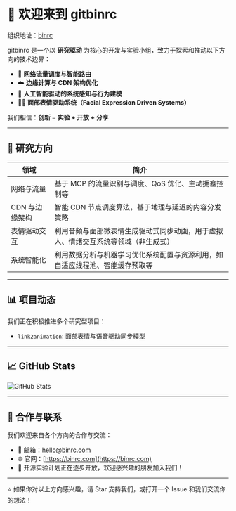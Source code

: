 # 👋 欢迎来到 gitbinrc 

组织地址：[binrc](https://github.com/binrchq)

gitbinrc 是一个以 **研究驱动** 为核心的开发与实验小组，致力于探索和推动以下方向的技术边界：

- 📡 **网络流量调度与智能路由**
- ☁️ **边缘计算与 CDN 架构优化**
- 🧠 **人工智能驱动的系统感知与行为建模**
- 😶‍🌫️ **面部表情驱动系统（Facial Expression Driven Systems）**

我们相信：**创新 = 实验 + 开放 + 分享**

---

## 🔬 研究方向

| 领域           | 简介                                                                 |
|----------------|----------------------------------------------------------------------|
| 网络与流量      | 基于 MCP 的流量识别与调度、QoS 优化、主动拥塞控制等                             |
| CDN 与边缘架构 | 智能 CDN 节点调度算法，基于地理与延迟的内容分发策略                                 |
| 表情驱动交互    | 利用音频与面部微表情生成驱动式同步动画，用于虚拟人、情绪交互系统等领域（非生成式）    |
| 系统智能化      | 利用数据分析与机器学习优化系统配置与资源利用，如自适应线程池、智能缓存预取等               |

---

## 📊 项目动态

我们正在积极推进多个研究型项目：

- `link2animation`: 面部表情与语音驱动同步模型

---

## 📈 GitHub Stats

![GitHub Stats](https://github-readme-stats.vercel.app/api?username=gitbinrc&show_icons=true&theme=transparent)

---

## 🤝 合作与联系

我们欢迎来自各个方向的合作与交流：

- 📮 邮箱：hello@binrc.com
- 🌐 官网：[https://binrc.com](https://binrc.com)
- 🧪 开源实验计划正在逐步开放，欢迎感兴趣的朋友加入我们！

---

⭐ 如果你对以上方向感兴趣，请 Star 支持我们，或打开一个 Issue 和我们交流你的想法！
